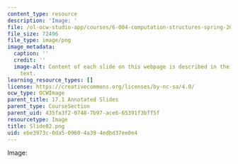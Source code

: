 ```yaml
---
content_type: resource
description: 'Image: '
file: /ol-ocw-studio-app/courses/6-004-computation-structures-spring-2017/ebe3973c0da509604a394edbd37ee0e4_Slide02.png
file_size: 72496
file_type: image/png
image_metadata:
  caption: ''
  credit: ''
  image-alt: Content of each slide on this webpage is described in the surrounding
    text.
learning_resource_types: []
license: https://creativecommons.org/licenses/by-nc-sa/4.0/
ocw_type: OCWImage
parent_title: 17.1 Annotated Slides
parent_type: CourseSection
parent_uid: 435fa3f2-0748-7b97-ace6-65391f3bff5f
resourcetype: Image
title: Slide02.png
uid: ebe3973c-0da5-0960-4a39-4edbd37ee0e4
---
```

Image: 